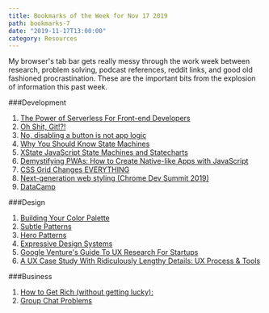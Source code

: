 ```yaml
---
title: Bookmarks of the Week for Nov 17 2019
path: bookmarks-7
date: "2019-11-17T13:00:00"
category: Resources
---
```

My browser's tab bar gets really messy through the work week between research, problem solving, podcast references, reddit links, and good old fashioned procrastination. These are the important bits from the explosion of information this past week.

###Development
1. [The Power of Serverless For Front-end Developers](https://serverless.css-tricks.com/)
1. [Oh Shit, Git!?!](https://ohshitgit.com/)
1. [No, disabling a button is not app logic](https://dev.to/davidkpiano/no-disabling-a-button-is-not-app-logic-598i)
1. [Why You Should Know State Machines](https://www.youtube.com/watch?v=UAtaoVMFt7Y)
1. [XState JavaScript State Machines and Statecharts](https://xstate.js.org/docs/)
1. [Demystifying PWAs: How to Create Native-like Apps with JavaScript](https://www.youtube.com/watch?v=VOtUDGMa0KQ)
1. [CSS Grid Changes EVERYTHING](https://www.youtube.com/watch?v=7kVeCqQCxlk)
1. [Next-generation web styling (Chrome Dev Summit 2019)](https://www.youtube.com/watch?v=-oyeaIirVC0)
1. [DataCamp](https://www.datacamp.com/)

###Design
1. [Building Your Color Palette](https://refactoringui.com/previews/building-your-color-palette/)
1. [Subtle Patterns](https://www.toptal.com/designers/subtlepatterns/)
1. [Hero Patterns](https://www.heropatterns.com/)
1. [Expressive Design Systems](https://abookapart.com/products/expressive-design-systems)
1. [Google Venture's Guide To UX Research For Startups](https://library.gv.com/gv-guide-to-uxresearch-for-startups-b6d0c8ac81b3)
1. [A UX Case Study With Ridiculously Lengthy Details: UX Process & Tools](https://medium.muz.li/a-ux-case-study-with-ridiculously-lengthy-details-ux-process-tools-4498d167b07a)

###Business
1. [How to Get Rich (without getting lucky):](https://twitter.com/naval/status/1002103360646823936)
1. [Group Chat Problems](https://basecamp.com/guides/group-chat-problems)
